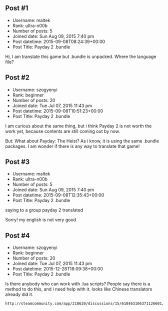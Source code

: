 ## Post #1
- Username: maltek
- Rank: ultra-n00b
- Number of posts: 5
- Joined date: Sun Aug 09, 2015 7:40 pm
- Post datetime: 2015-09-08T08:24:39+00:00
- Post Title: Payday 2 .bundle

Hi, I am translate this game but  .bundle is unpacked. Where the language file?
## Post #2
- Username: szogyenyi
- Rank: beginner
- Number of posts: 20
- Joined date: Tue Jul 07, 2015 11:43 pm
- Post datetime: 2015-09-08T10:51:23+00:00
- Post Title: Payday 2 .bundle

I am curious about the same thing, but i think Payday 2 is not worth the work yet, because contents are still coming out by now.

But: What about Payday: The Heist? As i know, it is using the same .bundle packages. I am wonder if there is any way to translate that game!
## Post #3
- Username: maltek
- Rank: ultra-n00b
- Number of posts: 5
- Joined date: Sun Aug 09, 2015 7:40 pm
- Post datetime: 2015-09-08T12:35:43+00:00
- Post Title: Payday 2 .bundle

saying to a group payday 2 translated

Sorry! my english is not very good
## Post #4
- Username: szogyenyi
- Rank: beginner
- Number of posts: 20
- Joined date: Tue Jul 07, 2015 11:43 pm
- Post datetime: 2015-12-28T18:09:38+00:00
- Post Title: Payday 2 .bundle

Is there anybody who can work with .lua scripts? People say there is a method to do this, and i need help with it. looks like Chinese translators already did it.

```
http://steamcommunity.com/app/218620/discussions/15/618463106371126601/
```
